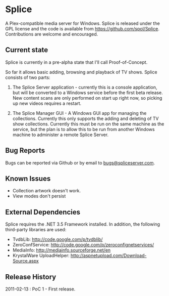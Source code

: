 Splice
===

A Plex-compatible media server for Windows. Splice is released under the GPL license and the code is available from https://github.com/spol/Splice. Contributions are welcome and encouraged.

Current state
---
Splice is currently in a pre-alpha state that I'll call Proof-of-Concept.

So far it allows basic adding, browsing and playback of TV shows. Splice consists of two parts:

1) The Splice Server application - currently this is a console application, but will be converted to a Windows service before the first beta release. New content scans are only performed on start up right now, so picking up new videos requires a restart.

2) The Splice Manager GUI - A Windows GUI app for managing the collections. Currently this only supports the adding and deleting of TV show collections. Currently this must be run on the same machine as the service, but the plan is to allow this to be run from another Windows machine to administer a remote Splice Server.

Bug Reports
---
Bugs can be reported via Github or by email to bugs@spliceserver.com.

Known Issues
---
* Collection artwork doesn't work.
* View modes don't persist

External Dependencies
---

Splice requires the .NET 3.5 Framework installed. In addition, the following third-party libraries are used:

* TvdbLib: http://code.google.com/p/tvdblib/
* ZeroConfService: http://code.google.com/p/zeroconfignetservices/
* MediaInfo: http://mediainfo.sourceforge.net/en
* KrystalWare UploadHelper: http://aspnetupload.com/Download-Source.aspx

Release History
---
2011-02-13 : PoC 1 - First release.